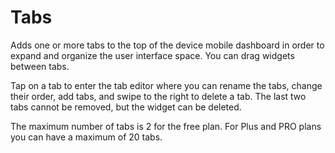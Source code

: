 # Tabs

Adds one or more tabs to the top of the device mobile dashboard in order to expand and organize the user interface space. You can drag widgets between tabs.&#x20;

Tap on a tab to enter the tab editor where you can rename the tabs, change their order, add tabs, and swipe to the right to delete a tab. The last two tabs cannot be removed, but the widget can be deleted.&#x20;

The maximum number of tabs is 2 for the free plan. For Plus and PRO plans you can have a maximum of 20 tabs.
